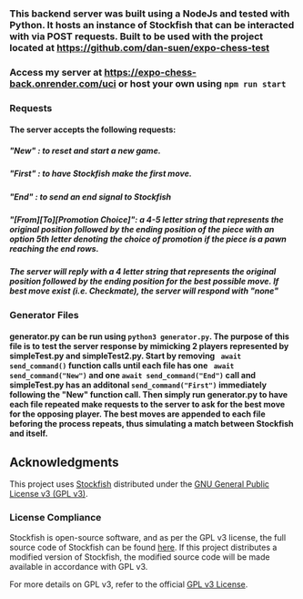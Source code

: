 ### This backend server was built using a NodeJs and tested with Python. It hosts an instance of Stockfish that can be interacted with via POST requests. Built to be used with the project located at <https://github.com/dan-suen/expo-chess-test>

### Access my server at https://expo-chess-back.onrender.com/uci or host your own using `npm run start`

### Requests
#### The server accepts the following requests:
##### "New" : to reset and start a new game.
##### "First" : to have Stockfish make the first move.
##### "End" : to send an end signal to Stockfish
##### "[From][To][Promotion Choice]": a 4-5 letter string that represents the original position followed by the ending position of the piece with an option 5th letter denoting the choice of promotion if the piece is a pawn reaching the end rows. 


##### The server will reply with a 4 letter string that represents the original position followed by the ending position for the best possible move. If best move exist (i.e. Checkmate), the server will respond with "none"

### Generator Files
#### generator.py can be run using `python3 generator.py`. The purpose of this file is to test the server response by mimicking 2 players represented by simpleTest.py and simpleTest2.py. Start by removing ` await send_command()` function calls until each file has one ` await send_command("New")` and one `await send_command("End")` call and simpleTest.py has an additonal `send_command("First")` immediately following the "New" function call. Then simply run generator.py to have each file repeated make requests to the server to ask for the best move for the opposing player. The best moves are appended to each file beforing the process repeats, thus simulating a match between Stockfish and itself.


## Acknowledgments

This project uses [Stockfish](https://stockfishchess.org/) distributed under the [GNU General Public License v3 (GPL v3)](https://www.gnu.org/licenses/gpl-3.0.txt).

### License Compliance

Stockfish is open-source software, and as per the GPL v3 license, the full source code of Stockfish can be found [here](https://github.com/official-stockfish/Stockfish). If this project distributes a modified version of Stockfish, the modified source code will be made available in accordance with GPL v3.

For more details on GPL v3, refer to the official [GPL v3 License](https://www.gnu.org/licenses/gpl-3.0.txt).
